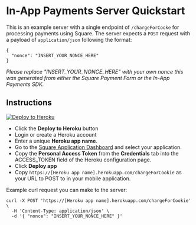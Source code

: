 # In-App Payments Server Quickstart

This is an example server with a single endpoint of `/chargeForCooke` for processing payments using Square. The server expects a `POST` request with a payload of `application/json` following the format:
```
{
  "nonce": "INSERT_YOUR_NONCE_HERE"
}
```

*Please replace "INSERT_YOUR_NONCE_HERE" with your own nonce this was generated from either the Square Payment Form or the In-App Payments SDK.*

## Instructions

[![Deploy to Heroku](https://www.herokucdn.com/deploy/button.svg)](https://heroku.com/deploy?template=https://github.com/mootrichard/quickstart-mobile-backend/tree/master)

* Click the **Deploy to Heroku** button
* Login or create a Heroku account
* Enter a unique **Heroku app name**.
* Go to the [Square Application Dashboard](https://connect.squareup.com/apps) and select your application.
* Copy the **Personal Access Token** from the **Credentials** tab into the ACCESS_TOKEN field of the Heroku configuration page.
* Click **Deploy app**
* Copy `https://[Heroku app name].herokuapp.com/chargeForCookie` as your URL to POST to in your mobile application.

Example curl request you can make to the server:
```
curl -X POST 'https://[Heroku app name].herokuapp.com/chargeForCookie' \
  -H 'Content-Type: application/json' \
  -d '{ "nonce": "INSERT_YOUR_NONCE_HERE" }'
```
